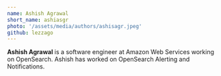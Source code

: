```yaml
---
name: Ashish Agrawal
short_name: ashiasgr
photo: '/assets/media/authors/ashisagr.jpeg'
github: lezzago
---
```

**Ashish Agrawal** is a software engineer at Amazon Web Services working on OpenSearch. Ashish has worked on OpenSearch Alerting and Notifications.